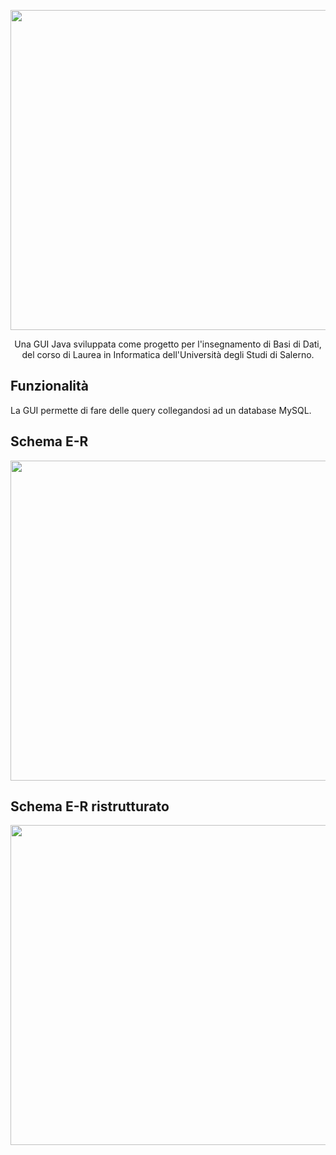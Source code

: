 <p align="center">
  <img src="https://github.com/raffaeleav/gestione-etichette/assets/114619463/a13b0d2f-1122-4e65-84d9-c0e532b95785" width="512" heigth="120">
</p>

<p align="center">
  Una GUI Java sviluppata come progetto per l'insegnamento di Basi di Dati, del corso di Laurea in Informatica dell'Università degli Studi di Salerno. 
</p>


## Funzionalità 
La GUI permette di fare delle query collegandosi ad un database MySQL.


## Schema E-R
<p>
  <img src="https://github.com/raffaeleav/gestione-etichette/assets/114619463/af095562-5082-4139-aaa9-c61f017c9ce7" width="512" heigth="512">
</p>

## Schema E-R ristrutturato
<p>
  <img src="https://github.com/raffaeleav/gestione-etichette/assets/114619463/28b6cae7-3931-4daf-8077-59e7c161d716" width="512" heigth="512">
</p>
